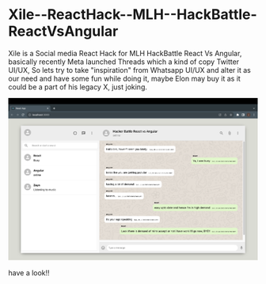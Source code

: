 # Xile--ReactHack--MLH--HackBattle-ReactVsAngular
 Xile is a Social media React Hack for MLH HackBattle React Vs Angular, basically recently Meta launched Threads which a kind of copy Twitter UI/UX, So lets try to take "inspiration" from Whatsapp UI/UX and alter it as our need and have some fun while doing it, maybe Elon may buy it as it could be a part of his legacy X, just joking.
 
![Alt text](<Screenshot 2023-07-30 at 12.26.15 PM.png>)

 have a look!!
